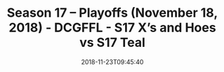 ---
title: Season 17 – Playoffs (November 18, 2018) - DCGFFL - S17 X’s and Hoes vs S17
  Teal
teams-score:
- team: _teams/s17-royal-blue.md
  score: 35
- team: _teams/s17-teal.md
  score: 23
mvp: K. Birnbaum (Royal Blue), S. Kelly (Teal)
game-ball: K. Lynch (Royal Blue), A. Robbins (Teal)
sportsperson: M. Belhumeur (Royal Blue), T. Comparetto (Teal)
season: 17
week: 0
date: '2018-11-23T09:45:40'
pageid: season-17-playoffs-november-18-2018-6705-vs-6707
---